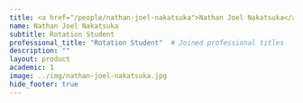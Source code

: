 ```yaml
---
title: <a href="/people/nathan-joel-nakatsuka">Nathan Joel Nakatsuka</a>
name: Nathan Joel Nakatsuka
subtitle: Rotation Student
professional_title: "Rotation Student"  # Joined professional titles
description: ""
layout: product
academic: 1
image: ../img/nathan-joel-nakatsuka.jpg
hide_footer: true
---
```

